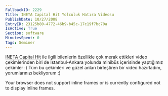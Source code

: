 ```yaml
---
FallbackID: 2229
Title: INETA Capital Hit Yolculuk Hatıra Videosu
PublishDate: 10/27/2008
EntryID: 23125b80-4772-46b9-b45c-17c19f7bc70a
IsActive: True
Section: software
MinutesSpent: 0
Tags: Seminer
---
```

[INETA Capital
Hit](http://daron.yondem.com/tr/post/75fd8290-6f44-4c10-b48c-e183a0130d87)
ile ilgili bilenlerin özellikle çok merak ettikleri video çekimlerinden
biri de İstanbul-Ankara yolunda minibüs içerisinde yaptığımız çekimler
:) Tüm bu çekimleri ve güzel anları birleştiren bir video hazırladım,
yorumlarınızı bekliyorum :)

Your browser does not support inline frames or is currently configured
not to display inline frames.


